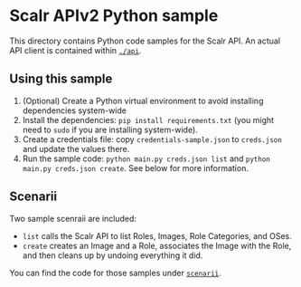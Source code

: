 Scalr APIv2 Python sample
=========================

This directory contains Python code samples for the Scalr API. An actual API client is contained within [`./api`](./api).

Using this sample
-----------------

  1. (Optional) Create a Python virtual environment to avoid installing dependencies system-wide
  2. Install the dependencies: `pip install requirements.txt` (you might need to `sudo` if you are installing system-wide).
  3. Create a credentials file: copy `credentials-sample.json` to `creds.json` and update the values there.
  4. Run the sample code: `python main.py creds.json list` and `python main.py creds.json create`. See below for more information.
 
 
Scenarii
--------

Two sample scenraii are included:

  + `list` calls the Scalr API to list Roles, Images, Role Categories, and OSes.
  + `create` creates an Image and a Role, associates the Image with the Role, and then cleans up by undoing everything
    it did.
    
You can find the code for those samples under [`scenarii`](./scenarii).
